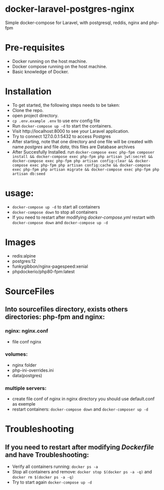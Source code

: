 # docker-laravel-postgres-nginx
Simple docker-compose for Laravel, with postgresql, reddis, nginx and php-fpm
# Pre-requisites
* Docker running on the host machine.
* Docker compose running on the host machine.
* Basic knowledge of Docker.
 

# Installation
+ To get started, the following steps needs to be taken:
+ Clone the repo.
+ open project directory.
+ `cp .env.example .env` to use env config file
+ Run `docker-compose up -d` to start the containers.
+ Visit http://localhost:8000 to see your Laravel application.
+ Try to connect 127.0.0.1:5432 to access Postgres
+ After starting, note that one directory and one file will be created with name *postgres* and file *data*, this files are Database archives
+ After Succesfully Installed. run `docker-compose exec php-fpm composer install && docker-compose exec php-fpm php artisan jwt:secret && docker-compose exec php-fpm php artisan config:clear && docker-compose exec php-fpm php artisan config:cache && docker-compose exec php-fpm php artisan migrate && docker-compose exec php-fpm php artisan db:seed`

# usage:
+ `docker-compose up -d` to start all containers
+ `docker-compose down` to stop all containers
+ If you need to restart after modifying *docker-compose.yml* restart with `docker-compose down` and `docker-compose up -d`

# Images
+ redis:alpine
+ postgres:12
+ funkygibbon/nginx-pagespeed:xenial
+ phpdockerio/php80-fpm:latest

# SourceFiles

## Into **sourcefiles** directory, exists others directories: **php-fpm** and **nginx**:

### nginx: nginx.conf
+ file conf nginx

### volumes:
- nginx folder
- php-ini-overrides.ini
- data(postgres)

### multiple servers:
- create file conf of nginx in nginx directory you should use default.conf as exemple 
- restart containers: `docker-compose down` and `docker-composer up -d`

# Troubleshooting

## If you need to restart after modifying *Dockerfile* and have Troubleshooting:
+ Verify all containers running: `docker ps -a`
+ Stop all containers and remove: `docker stop $(docker ps -a -q)` and `docker rm $(docker ps -a -q)`
+ Try to start again `docker-compose up -d`


